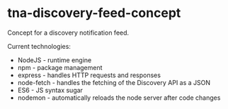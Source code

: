 # tna-discovery-feed-concept
Concept for a discovery notification feed.

Current technologies:

* NodeJS - runtime engine
* npm - package management
* express - handles HTTP requests and responses
* node-fetch - handles the fetching of the Discovery API as a JSON
* ES6 - JS syntax sugar
* nodemon - automatically reloads the node server after code changes
